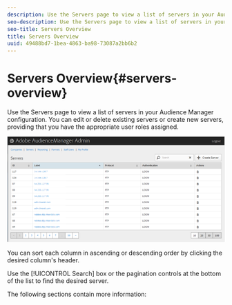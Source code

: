 ```yaml
---
description: Use the Servers page to view a list of servers in your Audience Manager configuration. You can edit or delete existing servers or create new servers, providing that you have the appropriate user roles assigned.
seo-description: Use the Servers page to view a list of servers in your Audience Manager configuration. You can edit or delete existing servers or create new servers, providing that you have the appropriate user roles assigned.
seo-title: Servers Overview
title: Servers Overview
uuid: 49488bd7-1bea-4863-ba98-73087a2bb6b2
---
```


# Servers Overview{#servers-overview}

Use the Servers page to view a list of servers in your Audience Manager configuration. You can edit or delete existing servers or create new servers, providing that you have the appropriate user roles assigned.

<!-- 

c_servers.xml

 -->

![](assets/servers.png)

You can sort each column in ascending or descending order by clicking the desired column's header.

Use the [!UICONTROL Search] box or the pagination controls at the bottom of the list to find the desired server.

The following sections contain more information: 
